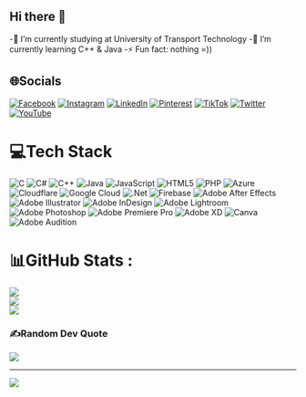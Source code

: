 ## Hi there 👋
-🔭 I’m currently studying at University of Transport Technology
-🌱 I’m currently learning C++ & Java
-⚡ Fun fact: nothing =))

## 🌐Socials
[![Facebook](https://img.shields.io/badge/Facebook-%231877F2.svg?logo=Facebook&logoColor=white)](https://facebook.com/basduy05) [![Instagram](https://img.shields.io/badge/Instagram-%23E4405F.svg?logo=Instagram&logoColor=white)](https://instagram.com/basduy05) [![LinkedIn](https://img.shields.io/badge/LinkedIn-%230077B5.svg?logo=linkedin&logoColor=white)](https://linkedin.com/in/basduy05) [![Pinterest](https://img.shields.io/badge/Pinterest-%23E60023.svg?logo=Pinterest&logoColor=white)](https://pinterest.com/basduy05) [![TikTok](https://img.shields.io/badge/TikTok-%23000000.svg?logo=TikTok&logoColor=white)](https://tiktok.com/@basduy05) [![Twitter](https://img.shields.io/badge/Twitter-%231DA1F2.svg?logo=Twitter&logoColor=white)](https://twitter.com/basduy05) [![YouTube](https://img.shields.io/badge/YouTube-%23FF0000.svg?logo=YouTube&logoColor=white)](https://youtube.com/c/basduy05) 

# 💻Tech Stack
![C](https://img.shields.io/badge/c-%2300599C.svg?style=flat&logo=c&logoColor=white) ![C#](https://img.shields.io/badge/c%23-%23239120.svg?style=flat&logo=c-sharp&logoColor=white) ![C++](https://img.shields.io/badge/c++-%2300599C.svg?style=flat&logo=c%2B%2B&logoColor=white) ![Java](https://img.shields.io/badge/java-%23ED8B00.svg?style=flat&logo=java&logoColor=white) ![JavaScript](https://img.shields.io/badge/javascript-%23323330.svg?style=flat&logo=javascript&logoColor=%23F7DF1E) ![HTML5](https://img.shields.io/badge/html5-%23E34F26.svg?style=flat&logo=html5&logoColor=white) ![PHP](https://img.shields.io/badge/php-%23777BB4.svg?style=flat&logo=php&logoColor=white) ![Azure](https://img.shields.io/badge/azure-%230072C6.svg?style=flat&logo=azure-devops&logoColor=white) ![Cloudflare](https://img.shields.io/badge/Cloudflare-F38020?style=flat&logo=Cloudflare&logoColor=white) ![Google Cloud](https://img.shields.io/badge/Google%20Cloud-%234285F4.svg?style=flat&logo=google-cloud&logoColor=white) ![.Net](https://img.shields.io/badge/.NET-5C2D91?style=flat&logo=.net&logoColor=white) ![Firebase](https://img.shields.io/badge/firebase-%23039BE5.svg?style=flat&logo=firebase) ![Adobe After Effects](https://img.shields.io/badge/Adobe%20After%20Effects-9999FF.svg?style=flat&logo=Adobe%20After%20Effects&logoColor=white) ![Adobe Illustrator](https://img.shields.io/badge/adobeillustrator-%23FF9A00.svg?style=flat&logo=adobeillustrator&logoColor=white) ![Adobe InDesign](https://img.shields.io/badge/Adobe%20InDesign-49021F?style=flat&logo=adobeindesign&logoColor=white) ![Adobe Lightroom](https://img.shields.io/badge/Adobe%20Lightroom-31A8FF.svg?style=flat&logo=Adobe%20Lightroom&logoColor=white) ![Adobe Photoshop](https://img.shields.io/badge/adobephotoshop-%2331A8FF.svg?style=flat&logo=adobephotoshop&logoColor=white) ![Adobe Premiere Pro](https://img.shields.io/badge/Adobe%20Premiere%20Pro-9999FF.svg?style=flat&logo=Adobe%20Premiere%20Pro&logoColor=white) ![Adobe XD](https://img.shields.io/badge/Adobe%20XD-470137?style=flat&logo=Adobe%20XD&logoColor=#FF61F6) ![Canva](https://img.shields.io/badge/Canva-%2300C4CC.svg?style=flat&logo=Canva&logoColor=white) ![Adobe Audition](https://img.shields.io/badge/Adobe%20Audition-9999FF.svg?style=flat&logo=Adobe%20Audition&logoColor=white)
# 📊GitHub Stats :
![](https://github-readme-stats.vercel.app/api?username=basduy05&theme=vue-dark&hide_border=true&include_all_commits=false&count_private=false)<br/>
![](https://github-readme-streak-stats.herokuapp.com/?user=basduy05&theme=vue-dark&hide_border=true)<br/>
![](https://github-readme-stats.vercel.app/api/top-langs/?username=basduy05&theme=vue-dark&hide_border=true&include_all_commits=false&count_private=false&layout=compact)

### ✍️Random Dev Quote
![](https://quotes-github-readme.vercel.app/api?type=horizontal&theme=dark)

---
[![](https://visitcount.itsvg.in/api?id=basduy05&icon=0&color=0)](https://visitcount.itsvg.in)

